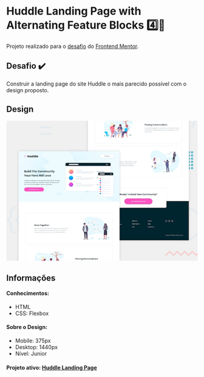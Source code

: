 # Huddle Landing Page with Alternating Feature Blocks :four::blue_heart:

Projeto realizado para o <a href="https://www.frontendmentor.io/challenges/huddle-landing-page-with-alternating-feature-blocks-5ca5f5981e82137ec91a5100" target="_blank">desafio</a> do <a href="https://www.frontendmentor.io" target="_blank">Frontend Mentor</a>.

## Desafio :heavy_check_mark:
Construir a landing page do site Huddle o mais parecido possível com o design proposto.

## Design
<img src="https://github.com/marimunari/huddle-landing-page/blob/master/design/desktop-preview.jpg" alt="Design Desktop">

## Informações

#### Conhecimentos:
<ul>
 <li>HTML</li>
 <li>CSS: Flexbox</li>
</ul>

#### Sobre o Design:
<ul>
  <li>Mobile: 375px</li>
  <li>Desktop: 1440px</li>
  <li>Nível: Junior</li>
</ul>

#### Projeto ativo: <a href="https://huddle-landing-page-marimunari.vercel.app/">Huddle Landing Page</a>
